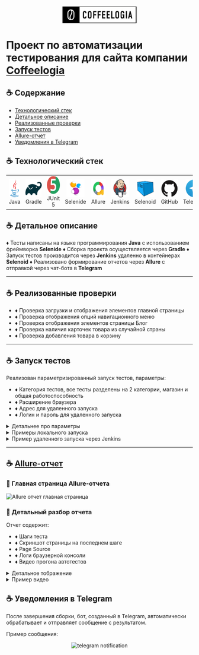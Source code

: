 <p align="center">
  <a href="https://coffeelogia.kz/" target="_blank">
    <img src="media/coffeelogia_logo.jpg" width="200" alt="Coffeelogia Logo">
  </a>
</p>

# Проект по автоматизации тестирования для сайта компании [Coffeelogia](https://coffeelogia.kz/)

## :coffee: Содержание
- [Технологический стек](#coffee-технологический-стек)
- [Детальное описание](#coffee-детальное-описание)
- [Реализованные проверки](#coffee-реализованные-проверки)
- [Запуск тестов](#coffee-запуск-тестов)
- [Allure-отчет](#coffee-Allure-отчет)
- [Уведомления в Telegram](#coffee-уведомления-в-telegram)

## :coffee: Технологический стек

<div align="center">
  <table>
    <tr>
      <td align="center" width="110">
        <img src="media/icons/java.svg" width="48" height="48" alt="Java" /><br>Java
      </td>
      <td align="center" width="110">
        <img src="media/icons/gradle.svg" width="48" height="48" alt="Gradle" /><br>Gradle
      </td>
      <td align="center" width="110">
        <img src="media/icons/junit5.svg" width="48" height="48" alt="JUnit 5" /><br>JUnit 5
      </td>
      <td align="center" width="110">
        <img src="media/icons/selenide.png" width="48" height="48" alt="Selenide" /><br>Selenide
      </td>
      <td align="center" width="110">
        <img src="media/icons/allure.png" width="48" height="48" alt="Allure" /><br>Allure
      </td>
      <td align="center" width="110">
        <img src="media/icons/jenkins.svg" width="48" height="48" alt="Jenkins" /><br>Jenkins
      </td>
      <td align="center" width="110">
        <img src="media/icons/selenoid.png" width="48" height="48" alt="Selenoid" /><br>Selenoid
      </td>
      <td align="center" width="110">
        <img src="media/icons/github.svg" width="48" height="48" alt="GitHub" /><br>GitHub
      </td>
      <td align="center" width="110">
        <img src="media/icons/telegram.svg" width="48" height="48" alt="Telegram" /><br>Telegram
      </td>
    </tr>
  </table>
</div>

## :coffee: Детальное описание

:diamonds: Тесты написаны на языке программирования **Java** с использованием фреймворка **Selenide**
:diamonds: Сборка проекта осуществляется через **Gradle**
:diamonds: Запуск тестов производится через **Jenkins** удаленно в контейнерах **Selenoid**
:diamonds: Реализовано формирование отчетов через **Allure** с отправкой через чат-бота в **Telegram**

---

## :coffee: Реализованные проверки

- :diamonds: Проверка загрузки и отображения элементов главной страницы
- :diamonds: Проверка отображения опций навигационного меню
- :diamonds: Проверка отображения элементов страницы Блог
- :diamonds: Проверка наличия карточек товара из случайной страны
- :diamonds: Проверка добавления товара в корзину

---

## :coffee: Запуск тестов

Реализован параметризированный запуск тестов, параметры:

- :diamonds: Категория тестов, все тесты разделены на 2 категории, магазин и общая работоспособность
- :diamonds: Расширение браузера
- :diamonds: Адрес для удаленного запуска
- :diamonds: Логин и пароль для удаленного запуска

<details>
  <summary>Детальнее про параметры</summary>  

:tea: Для запуска по категориям необходимо использовать соответствующее задание, всего создано три задания:

| Категория                     |    Общие     |    Магазин | Все тесты |
|-------------------------------|:------------:|-----------:|----------:|
| Тэг                           |    Global    |       Shop |         - |
| Параметр локального запуска   | global_tests | shop_tests | all_tests |
| Параметр запуска из Дженкинса |    Общие     |    Магазин |       Все |

:tea: Расширение браузера - задано три фиксированных варианта при запуске из дженкинса:

:diamonds: 1920х1080
:diamonds: 1280х720
:diamonds: 1024х768

При запуске локально можно указать любое произвольное значение, либо не указывать его вовсе, значение по умолчанию - 1920х1080.

:tea: Адрес и данные для входа - опциональные параметры, при их отсутствии тесты можно запускать локально без селеноида.

</details>

<details>
  <summary>Примеры локального запуска</summary>
  
  

```bash
./gradlew clean all_tests
```

```bash
./gradlew clean shop_tests -DbrowserSize="1024x768"
```
</details>

<details>
  <summary>Пример удаленного запуска через Jenkins</summary>

[Перейти в Jenkins](https://jenkins.autotests.cloud/job/C35-oshkamoshka-HW14/) и указать параметры:

<img src="media/screens/jenkins_config.jpg" alt="Настройки jenkins">

</details>

---

## :coffee: [Allure-отчет](https://jenkins.autotests.cloud/job/C35-oshkamoshka-HW14/allure/)

### :tea: Главная страница Allure-отчета
<img src="media/screens/allure_report.jpg" width="800" alt="Allure отчет главная страница">

### :tea: Детальный разбор отчета
Отчет содержит:
- :diamonds: Шаги теста
- :diamonds: Скриншот страницы на последнем шаге
- :diamonds: Page Source
- :diamonds: Логи браузерной консоли
- :diamonds: Видео прогона автотестов
  
<details>
  <summary>Детальное тображение</summary>
<img src="media/screens/allure_report_detailed.jpg" width="800" alt="Allure детальный отчет">
</details>

<details>
  <summary>Пример видео</summary>
<p align="center">
  <img src="media/screens/test_run.gif" width="600" alt="Видео прогона">
</p>
</details>

## :coffee: Уведомления в Telegram

После завершения сборки, бот, созданный в Telegram, автоматически обрабатывает и отправляет сообщение с результатом.

Пример сообщения:

<p align="center">
<img src="media/screens/telegram_result.jpg" width="600" alt="telegram notification">
</p>